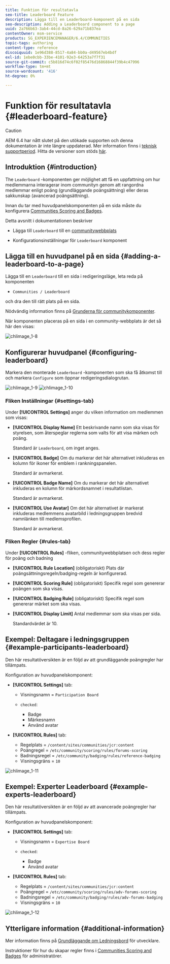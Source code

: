 ```yaml
---
title: Funktion för resultatavla
seo-title: Leaderboard Feature
description: Lägga till en Leaderboard-komponent på en sida
seo-description: Adding a Leaderboard component to a page
uuid: 2a766b63-3ab4-44cd-8a26-629a71b837ea
contentOwner: msm-service
products: SG_EXPERIENCEMANAGER/6.4/COMMUNITIES
topic-tags: authoring
content-type: reference
discoiquuid: 1e96d388-8517-4a84-bb0a-d49567eb4bdf
exl-id: 1ebe0cbb-33be-4101-92e3-64253a7f7f31
source-git-commit: c5b816d74c6f02f85476d16868844f39b4c47996
workflow-type: tm+mt
source-wordcount: '416'
ht-degree: 0%

---
```


# Funktion för resultatavla {#leaderboard-feature}

>[!CAUTION]
>
>AEM 6.4 har nått slutet på den utökade supporten och denna dokumentation är inte längre uppdaterad. Mer information finns i [teknisk supportperiod](https://helpx.adobe.com/support/programs/eol-matrix.html). Hitta de versioner som stöds [här](https://experienceleague.adobe.com/docs/).

## Introduktion {#introduction}

The `Leaderboard` -komponenten ger möjlighet att få en uppfattning om hur medlemmarna interagerar inom communityn genom att rangordna medlemmar enligt poäng (grundläggande poängsättning) eller deras sakkunskap (avancerad poängsättning).

Innan du tar med huvudpanelskomponenten på en sida måste du konfigurera [Communities Scoring and Badges](implementing-scoring.md).

Detta avsnitt i dokumentationen beskriver

* Lägga till `Leaderboard` till en [communitywebbplats](overview.md#community-sites)

* Konfigurationsinställningar för `Leaderboard` komponent

## Lägga till en huvudpanel på en sida {#adding-a-leaderboard-to-a-page}

Lägga till en `Leaderboard` till en sida i redigeringsläge, leta reda på komponenten

* `Communities / Leaderboard`

och dra den till rätt plats på en sida.

Nödvändig information finns på [Grunderna för communitykomponenter](basics.md).

När komponenten placeras på en sida i en community-webbplats är det så här den visas:

![chlimage_1-8](assets/chlimage_1-8.png)

## Konfigurerar huvudpanel {#configuring-leaderboard}

Markera den monterade `Leaderboard` -komponenten som ska få åtkomst till och markera `Configure` som öppnar redigeringsdialogrutan.

![chlimage_1-9](assets/chlimage_1-9.png) ![chlimage_1-10](assets/chlimage_1-10.png)

### Fliken Inställningar {#settings-tab}

Under **[!UICONTROL Settings]** anger du vilken information om medlemmen som visas:

* **[!UICONTROL Display Name]**
Ett beskrivande namn som ska visas för styrelsen, som återspeglar reglerna som valts för att visa märken och poäng.

   Standard är `Leaderboard`, om inget anges.

* **[!UICONTROL Badge]**
Om du markerar det här alternativet inkluderas en kolumn för ikoner för emblem i rankningspanelen.

   Standard är avmarkerat.

* **[!UICONTROL Badge Name]**
Om du markerar det här alternativet inkluderas en kolumn för märkordsnamnet i resultatlistan.

   Standard är avmarkerat.

* **[!UICONTROL Use Avatar]**
Om det här alternativet är markerat inkluderas medlemmens avatarbild i ledningsgruppen bredvid namnlänken till medlemsprofilen.

   Standard är avmarkerat.

### Fliken Regler {#rules-tab}

Under **[!UICONTROL Rules]** -fliken, communitywebbplatsen och dess regler för poäng och badning

* **[!UICONTROL Rule Location]**
(obligatoriskt) Plats där poängsättningsregeln/badging-regeln är konfigurerad.

* **[!UICONTROL Scoring Rule]**
(obligatoriskt) Specifik regel som genererar poängen som ska visas.

* **[!UICONTROL Badging Rule]**
(obligatoriskt) Specifik regel som genererar märket som ska visas.

* **[!UICONTROL Display Limit]**
Antal medlemmar som ska visas per sida.

   Standardvärdet är 10.

## Exempel: Deltagare i ledningsgruppen {#example-participants-leaderboard}

Den här resultatöversikten är en följd av att grundläggande poängregler har tillämpats.

Konfiguration av huvudpanelskomponent:

* **[!UICONTROL Settings]** tab:

   * Visningsnamn = `Participation Board`
   * `checked`:

      * Badge
      * Märkesnamn
      * Använd avatar

* **[!UICONTROL Rules]** tab:

   * Regelplats = `/content/sites/communities/jcr:content`
   * Poängregel = `/etc/community/scoring/rules/forums-scoring`
   * Badningsregel = `/etc/community/badging/rules/reference-badging`
   * Visningsgräns = `10`

![chlimage_1-11](assets/chlimage_1-11.png)

## Exempel: Experter Leaderboard {#example-experts-leaderboard}

Den här resultatöversikten är en följd av att avancerade poängregler har tillämpats.

Konfiguration av huvudpanelskomponent:

* **[!UICONTROL Settings]** tab:

   * Visningsnamn = `Expertise Board`
   * `checked`:

      * Badge
      * Använd avatar

* **[!UICONTROL Rules]** tab:

   * Regelplats = `/content/sites/communities/jcr:content`
   * Poängregel = `/etc/community/scoring/rules/adv-forums-scoring`
   * Badningsregel = `/etc/community/badging/rules/adv-forums-badging`
   * Visningsgräns = `10`

![chlimage_1-12](assets/chlimage_1-12.png)

## Ytterligare information {#additional-information}

Mer information finns på [Grundläggande om Ledningsbord](leaderboard.md) för utvecklare.

Instruktioner för hur du skapar regler finns i [Communities Scoring and Badges](implementing-scoring.md) för administratörer.
